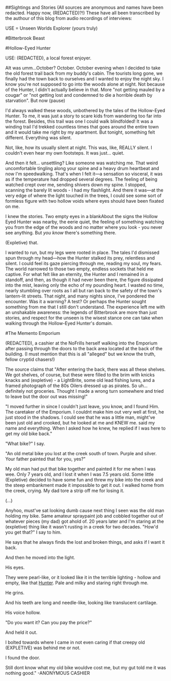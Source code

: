 ##Sightings and Stories
(All sources are anonymous and names have been redacted. Happy now, (REDACTED)?!)
These have all been transcribed by the authour of this blog from audio recordings of interviews:

USE = Unseen Worlds Explorer (yours truly)

#Bitterbrook Beast


#Hollow-Eyed Hunter

USE: (REDACTED), a local forest enjoyer.

AIt was umm...October? October. October evening when I decided to take the old forest trail back from my buddy's cabin. The tourists long gone, we finally had the town back to ourselves and I wanted to enjoy the night sky. I know you're not supposed to go into the woods alone at night. Not because of the Hunter, I didn't actually believe in that. More "not getting mauled by a cougar" or "not getting lost and condemned to die a horrible death by starvation". But now (pause) 

I'd always walked these woods, unbothered by the tales of the Hollow-Eyed Hunter. To me, it was just a story to scare kids from wandering too far into the forest. Besides, this trail was one I could walk blindfolded! It was a winding trail I'd trekked countless times that goes around the entire town and it would take me right by my apartment. But tonight, something felt different. Everything was silent.

Not, like, how its usually silent at night. This was, like, REALLY silent. I couldn't even hear my own footsteps. It was just... quiet.

And then it felt... unsettling? Like someone was watching me. That weird uncomfortable tingling along your spine and a heavy drum heartbeat and now I'm speedwalking.
That's when I felt it—a sensation so visceral, it was as if the temperature had dropped several degrees. The feeling of being watched crept over me, sending shivers down my spine. I stopped, scanning the barely lit woods - I had my flashlight. And there it was—at the very edge of where the light touched in the trees, I could see some sort of formless figure with two hollow voids where eyes should have been fixated on me.

I knew the stories. Two empty eyes in a blankAbout the signs the Hollow Eyed Hunter was nearby, the eerie quiet, the feeling of something watching you from the edge of the woods and no matter where you look - you never see anything. But *you know* there's something there.

(Expletive) that.

I wanted to run, but my legs were rooted in place. The tales I'd dismissed spun through my head—how the Hunter stalked its prey, relentless and silent. I could feel its gaze piercing through me, reading my soul, my fears. The world narrowed to those two empty, endless sockets that held me captive.
For what felt like an eternity, the Hunter and I remained in a standoff, and then, as though it had never been there, the figure dissipated into the mist, leaving only the echo of my pounding heart. I wasted no time, nearly stumbling over roots as I all but ran back to the safety of the town's lantern-lit streets.
That night, and many nights since, I've pondered the encounter. Was it a warning? A test? Or perhaps the Hunter sought something from me that I still don't understand. The experience left me with an unshakable awareness: the legends of Bitterbrook are more than just stories, and respect for the unseen is the wisest stance one can take when walking through the Hollow-Eyed Hunter's domain.



#The Memento Emporium

(REDACTED), a cashier at the NoFrills herself walking into the Emporium after passing through the doors to the back area located at the back of the building. (I must mention that this is all "alleged" but we know the truth, fellow cryptid chasers!)

The source claims that "After entering the back, there was all these shelves. We got shelves, of course, but these were filled to the brim with knicks knacks and (expletive) - a LightBrite, some old lead fishing lures, and a framed photograph of the 80s Oilers dressed up as pirates. So uh... definitely not groceries.  Thought I made a wrong turn somewhere and tried to leave but the door out was missing!"

"I moved further in since I couldn't just leave, you know, and I found Him. The caretaker of the Emporium. I couldnt make him out very well at first, he just stood in the shadows. I could see that he was a little man, might've been just old and crooked, but he looked at me and KNEW me. said my name and everything. When I asked how he knew, he replied if I was here to get my old bike back."

"What bike?" I say.

"An old metal bike you lost at the creek south of town. Purple and silver. Your father painted that for you, yes?"

My old man had put that bike together and painted it for me when I was wee. Only 7 years old, and I lost it when I was 7.5 years old. Some little (Expletive) decided to have some fun and threw my bike into the creek and the steep embankment made it impossible to get it out. I walked home from the creek, crying. My dad tore a strip off me for losing it.

(...)

Anyhoo, must've sat looking dumb cause next thing I seen was the old man holding my bike. Same amateur spraypaint job and cobbled together out of whatever pieces (my dad) got ahold of. 20 years later and I'm staring at the (expletive) thing like it wasn't rusting in a creek for two decades. "How'd you get that?" I say to him.

He says that he always finds the lost and broken things, and asks if I want it back.

And then he moved into the light.

His eyes. 

They were pearl-like, or it looked like it in the terrible lighting - hollow and empty, like that [Hunter](cryptids.md). Pale and milky and staring right through me.

He grins.

And his teeth are long and needle-like, looking like translucent cartilage. 

His voice hollow.

"Do you want it? Can you pay the price?"

And held it out.

I bolted towards where I came in not even caring if that creepy old (EXPLETIVE) was behind me or not. 

I found the door.

Still dont know what my old bike wouldve cost me, but my gut told me it was nothing good."
-ANONYMOUS CASHIER
